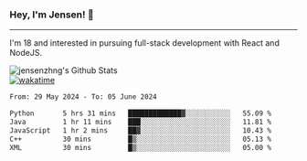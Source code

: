 ### Hey, I'm Jensen! 👋

---

I'm 18 and interested in pursuing full-stack development with React and NodeJS.

![jensenzhng's Github Stats](https://github-readme-stats.vercel.app/api?username=jensenzhng&theme=dark&show_icons=true&count_private=true)
<br />
[![wakatime](https://wakatime.com/badge/user/cbfc263d-3611-4e36-8278-8fad45fe3f62.svg)](https://wakatime.com/@cbfc263d-3611-4e36-8278-8fad45fe3f62)

<!--START_SECTION:waka-->

```txt
From: 29 May 2024 - To: 05 June 2024

Python       5 hrs 31 mins   █████████████▓░░░░░░░░░░░   55.09 %
Java         1 hr 11 mins    ███░░░░░░░░░░░░░░░░░░░░░░   11.81 %
JavaScript   1 hr 2 mins     ██▓░░░░░░░░░░░░░░░░░░░░░░   10.43 %
C++          30 mins         █▒░░░░░░░░░░░░░░░░░░░░░░░   05.13 %
XML          30 mins         █▒░░░░░░░░░░░░░░░░░░░░░░░   05.00 %
```

<!--END_SECTION:waka-->
